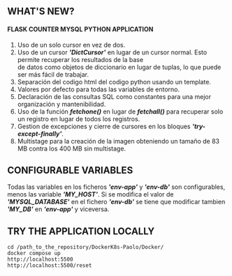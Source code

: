 
<h2>WHAT'S NEW?</h2>
<h4>FLASK COUNTER MYSQL PYTHON APPLICATION</h4>

1. Uso de un solo cursor en vez de dos. 
2. Uso de un cursor ***'DictCursor'*** en lugar de un cursor normal. Esto permite recuperar los resultados de la base  
  de datos como objetos de diccionario en lugar de tuplas, lo que puede ser más fácil de trabajar. 
3. Separación del codigo html del codigo python usando un template. 
4. Valores por defecto para todas las variables de entorno. 
5. Declaración de las consultas SQL como constantes para una mejor organización y mantenibilidad. 
6. Uso de la función ***fetchone()*** en lugar de ***fetchall()*** para recuperar solo un registro en lugar de todos los registros. 
7. Gestion de excepciones y cierre de cursores en los bloques ***'try-except-finally'***. 
8. Multistage para la creación de la imagen obteniendo un tamaño de 83 MB contra los 400 MB sin multistage. 

<h2>CONFIGURABLE VARIABLES</h2>

Todas las variables en los ficheros ***'env-app'*** y ***'env-db'*** son configurables, menos las variable ***'MY_HOST'***.
Si se modifica el valor de ***'MYSQL_DATABASE'*** en el fichero ***'env-db'*** se tiene que modificar tambien ***'MY_DB'*** en ***'env-app'*** y viceversa.

<h2>TRY THE APPLICATION LOCALLY</h2>

    cd /path_to_the_repository/DockerK8s-Paolo/Docker/  
    docker compose up 
    http://localhost:5500 
    http://localhost:5500/reset 
